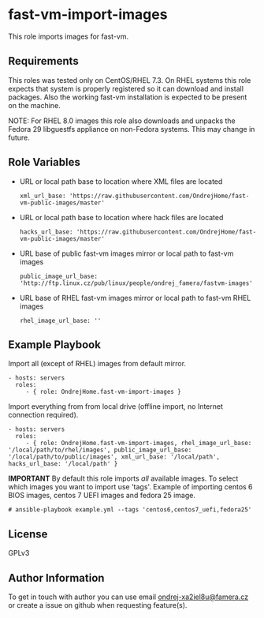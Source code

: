 fast-vm-import-images
=====================

This role imports images for fast-vm.

Requirements
------------

This roles was tested only on CentOS/RHEL 7.3. On RHEL systems this role expects that system is properly registered so it can download and install packages.
Also the working fast-vm installation is expected to be present on the machine.

NOTE: For RHEL 8.0 images this role also downloads and unpacks the Fedora 29 libguestfs appliance on non-Fedora systems. This may change in future.

Role Variables
--------------

  - URL or local path base to location where XML files are located
    ```
    xml_url_base: 'https://raw.githubusercontent.com/OndrejHome/fast-vm-public-images/master'
    ```

  - URL or local path base to location where hack files are located
    ```
    hacks_url_base: 'https://raw.githubusercontent.com/OndrejHome/fast-vm-public-images/master'
    ```

  - URL base of public fast-vm images mirror or local path to fast-vm images
    ```
    public_image_url_base: 'http://ftp.linux.cz/pub/linux/people/ondrej_famera/fastvm-images'
    ```

  - URL base of RHEL fast-vm images mirror or local path to fast-vm RHEL images
    ```
    rhel_image_url_base: ''
    ```

Example Playbook
----------------

Import all (except of RHEL) images from default mirror.

    - hosts: servers
      roles:
         - { role: OndrejHome.fast-vm-import-images }


Import everything from from local drive (offline import, no Internet connection required).

    - hosts: servers
      roles:
         - { role: OndrejHome.fast-vm-import-images, rhel_image_url_base: '/local/path/to/rhel/images', public_image_url_base: '/local/path/to/public/images', xml_url_base: '/local/path', hacks_url_base: '/local/path' }


**IMPORTANT** By default this role imports _all_ available images. To select which images you want to import use 'tags'.
Example of importing centos 6 BIOS images, centos 7 UEFI images and fedora 25 image.

    # ansible-playbook example.yml --tags 'centos6,centos7_uefi,fedora25'

License
-------

GPLv3

Author Information
------------------

To get in touch with author you can use email ondrej-xa2iel8u@famera.cz or create a issue on github when requesting feature(s).
